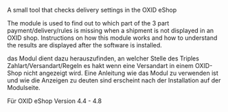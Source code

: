 A small tool that checks delivery settings in the OXID eShop

The module is used to find out to which part of the 3 part payment/delivery/rules is missing when a shipment is not displayed in an OXID shop. Instructions on how this module works and how to understand the results are displayed after the software is installed.

das Modul dient dazu herauszufinden, an welcher Stelle des Triples Zahlart/Versandart/Regeln es hakt wenn eine Versandart in einem OXID-Shop nicht angezeigt wird. Eine Anleitung wie das Modul zu verwenden ist und wie die Anzeigen zu deuten sind erscheint nach der Installation auf der Modulseite. 

Für OXID eShop Version 4.4 - 4.8

